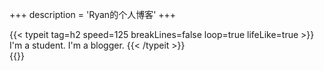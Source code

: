 +++
description = 'Ryan的个人博客'
+++
<section>
  {{< typeit 
  tag=h2
  speed=125
  breakLines=false
  loop=true
  lifeLike=true
>}}
I'm a student.
I'm a blogger.
{{< /typeit >}}
</section>

<section>
  {{<amplayer>}}
</section>


